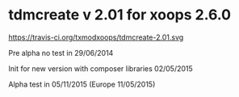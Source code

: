 tdmcreate v 2.01 for xoops 2.6.0
====================================

https://travis-ci.org/txmodxoops/tdmcreate-2.01.svg

Pre alpha no test in 29/06/2014

Init for new version with composer libraries 02/05/2015

Alpha test in 05/11/2015 (Europe 11/05/2015)
